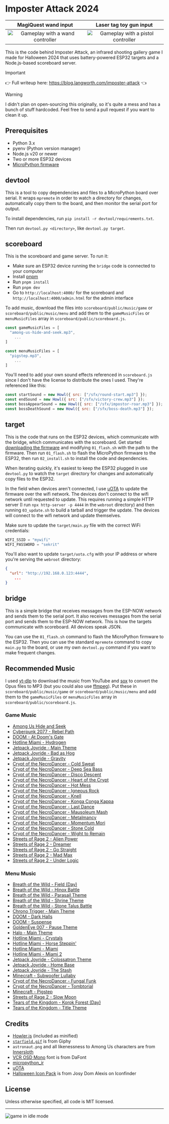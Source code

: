 # Imposter Attack 2024

|                  MagiQuest wand input                   |                   Laser tag toy gun input                   |
| :-----------------------------------------------------: | :---------------------------------------------------------: |
| ![Gameplay with a wand controller](./gameplay-wand.gif) | ![Gameplay with a pistol controller](./gameplay-pistol.gif) |

This is the code behind Imposter Attack, an infrared shooting gallery game I made for Halloween 2024 that uses battery-powered ESP32 targets and a Node.js-based scoreboard server.

> [!IMPORTANT]
> 👉 Full writeup here: https://blog.langworth.com/imposter-attack 👈

> [!WARNING]
> I didn't plan on open-sourcing this originally, so it's quite a mess and has a bunch of stuff hardcoded. Feel free to send a pull request if you want to clean it up.

## Prerequisites

- Python 3.x
- pyenv (Python version manager)
- Node.js v20 or newer
- Two or more ESP32 devices
- [MicroPython firmware](https://micropython.org/download/ESP32_GENERIC/)

## devtool

This is a tool to copy dependencies and files to a MicroPython board over serial. It wraps `mpremote` in order to watch a directory for changes, automatically copy them to the board, and then monitor the serial port for output.

To install dependencies, run `pip install -r devtool/requirements.txt`.

Then run `devtool.py <directory>`, like `devtool.py target`.

## scoreboard

This is the scoreboard and game server. To run it:

- Make sure an ESP32 device running the `bridge` code is connected to your computer
- Install [pnpm](https://pnpm.io/installation)
- Run `pnpm install`
- Run `pnpm dev`
- Go to `http://localhost:4000/` for the scoreboard and `http://localhost:4000/admin.html` for the admin interface

To add music, download the files into `scoreboard/public/music/game` or `scoreboard/public/music/menu` and add them to the `gameMusicFiles` or `menuMusicFiles` array in `scoreboard/public/scoreboard.js`.

```js
const gameMusicFiles = [
  "among-us-hide-and-seek.mp3",
	...
]

const menuMusicFiles = [
  "pigstep.mp3",
	...
]
```

You'll need to add your own sound effects referenced in `scoreboard.js` since I don't have the license to distribute the ones I used. They're referenced like this:

```js
const startSound = new Howl({ src: ["/sfx/round-start.mp3"] });
const endSound = new Howl({ src: ["/sfx/victory-crew.mp3"] });
const bossAppearSound = new Howl({ src: ["/sfx/impostor-roar.mp3"] });
const bossDeathSound = new Howl({ src: ["/sfx/boss-death.mp3"] });
```

## target

This is the code that runs on the ESP32 devices, which communicate with the bridge, which communicates with the scoreboard. Get started [downloading the firmware](https://micropython.org/download/ESP32_GENERIC/) and modifying `01_flash.sh` with the path to the firmware. Then run `01_flash.sh` to flash the MicroPython firmware to the ESP32, then run `02_install.sh` to install the code and dependencies.

When iterating quickly, it's easiest to keep the ESP32 plugged in use `devtool.py` to watch the `target` directory for changes and automatically copy files to the ESP32.

In the field when devices aren't connected, I use [uOTA](https://github.com/mkomon/uota) to update the firmware over the wifi network. The devices don't connect to the wifi network until requested to update. This requires running a simple HTTP server (I run `npx http-server -p 4444` in the `webroot` directory) and then running `03_update.sh` to build a tarball and trigger the update. The devices will connect to the wifi network and update themselves.

Make sure to update the `target/main.py` file with the correct WiFi credentials:

```python
WIFI_SSID = "mywifi"
WIFI_PASSWORD = "sekrit"
```

You'll also want to update `target/uota.cfg` with your IP address or where you're serving the `webroot` directory:

```json
{
  "url": "http://192.168.0.123:4444",
	...
}
```

## bridge

This is a simple bridge that receives messages from the ESP-NOW network and sends them to the serial port. It also receives messages from the serial port and sends them to the ESP-NOW network. This is how the targets communicate with scoreboard. All devices speak JSON.

You can use the `01_flash.sh` command to flash the MicroPython firmware to the ESP32. Then you can use the standard `mpremote` command to copy `main.py` to the board, or use my own `devtool.py` command if you want to make frequent changes.

## Recommended Music

I used [yt-dlp](https://github.com/yt-dlp/yt-dlp) to download the music from YouTube and [sox](https://sox.sourceforge.net/) to convert the Opus files to MP3 (but you could also use [ffmpeg](https://ffmpeg.org/)). Put these in `scoreboard/public/music/game` or `scoreboard/public/music/menu` and add them to the `gameMusicFiles` or `menuMusicFiles` array in `scoreboard/public/scoreboard.js`.

### Game Music

- [Among Us Hide and Seek](https://www.youtube.com/watch?v=0bnSKWV4t8E)
- [Cyberpunk 2077 - Rebel Path](https://www.youtube.com/watch?v=AGsjA1pXajk)
- [DOOM - At Doom's Gate](https://www.youtube.com/watch?v=BSsfjHCFosw)
- [Hotline Miami - Hydrogen](https://www.youtube.com/watch?v=SNE2oCZH_4k)
- [Jetpack Joyride - Main Theme](https://www.youtube.com/watch?v=MiUjLJJligs)
- [Jetpack Joyride - Bad as Hog](https://www.youtube.com/watch?v=ER8GWCPvvCU)
- [Jetpack Joyride - Gravity](https://www.youtube.com/watch?v=KUUPG3jqS8o)
- [Crypt of the NecroDancer - Cold Sweat](https://www.youtube.com/watch?v=_-NcLHvn2I0&list=PLhFC8pd7oZvwJYhjmpZVyaKG7CUNoVvae&index=16)
- [Crypt of the NecroDancer - Deep Sea Bass](https://www.youtube.com/watch?v=Sr1naG_GSAs&list=PLhFC8pd7oZvwJYhjmpZVyaKG7CUNoVvae&index=22)
- [Crypt of the NecroDancer - Disco Descent](https://www.youtube.com/watch?v=fvyXOXbi8kE&list=PLhFC8pd7oZvwJYhjmpZVyaKG7CUNoVvae&index=4)
- [Crypt of the NecroDancer - Heart of the Crypt](https://www.youtube.com/watch?v=nTYiuhX6kf0&list=PLhFC8pd7oZvwJYhjmpZVyaKG7CUNoVvae&index=20)
- [Crypt of the NecroDancer - Hot Mess](https://www.youtube.com/watch?v=40kBkxknDGk&list=PLhFC8pd7oZvwJYhjmpZVyaKG7CUNoVvae&index=17)
- [Crypt of the NecroDancer - Igneous Rock](https://www.youtube.com/watch?v=Wvnb42Lp4AY&list=PLhFC8pd7oZvwJYhjmpZVyaKG7CUNoVvae&index=13)
- [Crypt of the NecroDancer - Knell](https://www.youtube.com/watch?v=ftyE2w1CUFs&list=PLhFC8pd7oZvwJYhjmpZVyaKG7CUNoVvae&index=23)
- [Crypt of the NecroDancer - Konga Conga Kappa](https://www.youtube.com/watch?v=WUAq7-YpO0w&list=PLhFC8pd7oZvwJYhjmpZVyaKG7CUNoVvae&index=7)
- [Crypt of the NecroDancer - Last Dance](https://www.youtube.com/watch?v=_yBqlPVmfX0&list=PLhFC8pd7oZvwJYhjmpZVyaKG7CUNoVvae&index=25)
- [Crypt of the NecroDancer - Mausoleum Mash](https://www.youtube.com/watch?v=PH-fHEZWxWc&list=PLhFC8pd7oZvwJYhjmpZVyaKG7CUNoVvae&index=6)
- [Crypt of the NecroDancer - Metalmancy](https://www.youtube.com/watch?v=C8sSkxgmueA&list=PLhFC8pd7oZvwJYhjmpZVyaKG7CUNoVvae&index=11)
- [Crypt of the NecroDancer - Momentum Mori](https://www.youtube.com/watch?v=nZiorkb9F1M&list=PLhFC8pd7oZvwJYhjmpZVyaKG7CUNoVvae&index=24)
- [Crypt of the NecroDancer - Stone Cold](https://www.youtube.com/watch?v=MJ-yuVymMLw&list=PLhFC8pd7oZvwJYhjmpZVyaKG7CUNoVvae&index=12)
- [Crypt of the NecroDancer - Wight to Remain](https://www.youtube.com/watch?v=am05YeWW-Mo&list=PLhFC8pd7oZvwJYhjmpZVyaKG7CUNoVvae&index=21)
- [Streets of Rage 2 - Alien Power](https://www.youtube.com/watch?v=_xC8PnEUmwY&list=PLB7F9A5456C337B43&index=10)
- [Streets of Rage 2 - Dreamer](https://www.youtube.com/watch?v=Xlb8UYuSIp8&list=PLB7F9A5456C337B43&index=9)
- [Streets of Rage 2 - Go Straight](https://www.youtube.com/watch?v=E5g-QHq925o&list=PLB7F9A5456C337B43&index=1)
- [Streets of Rage 2 - Mad Max](https://www.youtube.com/watch?v=i-lc624eNwY&list=PLB7F9A5456C337B43&index=19)
- [Streets of Rage 2 - Under Logic](https://www.youtube.com/watch?v=SauvTwBDpto&list=PLB7F9A5456C337B43&index=11)

### Menu Music

- [Breath of the Wild - Field (Day)](https://www.youtube.com/watch?v=xGi23M_5lXg)
- [Breath of the Wild - Hinox Battle](https://www.youtube.com/watch?v=jv487XpKudE)
- [Breath of the Wild - Parasail Theme](https://www.youtube.com/watch?v=5vwWFYy9UA0)
- [Breath of the Wild - Shrine Theme](https://www.youtube.com/watch?v=4IakZtHzBL8)
- [Breath of the Wild - Stone Talus Battle](https://www.youtube.com/watch?v=z2vaSlpliEs)
- [Chrono Trigger - Main Theme](https://www.youtube.com/watch?v=-1LDIPBWjtU)
- [DOOM - Dark Halls](https://www.youtube.com/watch?v=gKHOiTE_2sM)
- [DOOM - Suspense](https://www.youtube.com/watch?v=FMex4f8cwEY)
- [GoldenEye 007 - Pause Theme](https://www.youtube.com/watch?v=A7lLHJ6yfH0)
- [Halo - Main Theme](https://www.youtube.com/watch?v=0jXTBAGv9ZQ)
- [Hotline Miami - Crystals](https://www.youtube.com/watch?v=AVblOqZBlJw)
- [Hotline Miami - Horse Steppin'](https://www.youtube.com/watch?v=wa3qqfgp1Ns)
- [Hotline Miami - Miami](https://www.youtube.com/watch?v=IKuA-m_6eOo&list=PLLKwfUfqCCODZUCwMBeMlv182Fy187gmA&index=6)
- [Hotline Miami - Miami 2](https://www.youtube.com/watch?v=eFHtlECedPA&list=PLLKwfUfqCCODZUCwMBeMlv182Fy187gmA&index=7)
- [Jetpack Joyride - Colossatron Theme](https://www.youtube.com/watch?v=YGENC5W77tw&list=PLrcFQHDS0yh34RuuXvEktAEBBFrcIWFFG&index=13)
- [Jetpack Joyride - Home Base](https://www.youtube.com/watch?v=Cu3cbjfq4B0&list=PLrcFQHDS0yh34RuuXvEktAEBBFrcIWFFG&index=1)
- [Jetpack Joyride - The Stash](https://www.youtube.com/watch?v=RUNDA23MGHA&list=PLrcFQHDS0yh34RuuXvEktAEBBFrcIWFFG&index=6)
- [Minecraft - Subwoofer Lullaby](https://www.youtube.com/watch?v=Gpd85y_iTxY)
- [Crypt of the NecroDancer - Fungal Funk](https://www.youtube.com/watch?v=d-rvJ3ygqiU&list=PLhFC8pd7oZvwJYhjmpZVyaKG7CUNoVvae&index=8)
- [Crypt of the NecroDancer - Tombtorial](https://www.youtube.com/watch?v=1ZU6F0srCl0&list=PLhFC8pd7oZvwJYhjmpZVyaKG7CUNoVvae&index=1)
- [Minecraft - Pigstep](https://www.youtube.com/watch?v=R9eC3WBRKeY)
- [Streets of Rage 2 - Slow Moon](https://www.youtube.com/watch?v=Xeloqt4Wkcw&list=PLB7F9A5456C337B43&index=13)
- [Tears of the Kingdom - Korok Forest (Day)](https://www.youtube.com/watch?v=h7otsWhLC80)
- [Tears of the Kingdom - Title Theme](https://www.youtube.com/watch?v=fcLKaNLN5Xg)

## Credits

- [Howler.js](https://howlerjs.com) (included as minified)
- [`starfield.gif`](https://giphy.com/gifs/starfield-pico8-l3vRnoppYtfEbemBO) is from Giphy
- `astronaut.png` and all likenessness to Among Us characters are from [Innersloth](https://www.innersloth.com/games/among-us/)
- [VCR OSD Mono](https://www.dafont.com/vcr-osd-mono.font) font is from DaFont
- [micropython_ir](https://github.com/peterhinch/micropython_ir)
- [uOTA](https://github.com/mkomon/uota)
- [Halloween Icon Pack](https://www.iconfinder.com/iconsets/halloween-01) is from Josy Dom Alexis on Iconfinder

## License

Unless otherwise specified, all code is MIT licensed.

---

![game in idle mode](./idle-loop.gif)

